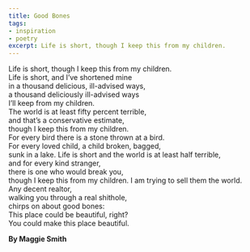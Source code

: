 ```yaml
---
title: Good Bones
tags: 
- inspiration
- poetry
excerpt: Life is short, though I keep this from my children.
---
```


Life is short, though I keep this from my children.   
Life is short, and I’ve shortened mine   
in a thousand delicious, ill-advised ways,   
a thousand deliciously ill-advised ways   
I’ll keep from my children.    
The world is at least fifty percent terrible,   
and that’s a conservative estimate,    
though I keep this from my children.   
For every bird there is a stone thrown at a bird.   
For every loved child, a child broken, bagged,   
sunk in a lake.    Life is short and the world
is at least half terrible,    
and for every kind stranger,   
there is one who would break you,   
though I keep this from my children. 
I am trying to sell them the world.   
Any decent realtor,   
walking you through a real shithole,    
chirps on about good bones:    
This place could be beautiful, right?   
You could make this place beautiful.   
   
**By Maggie Smith**